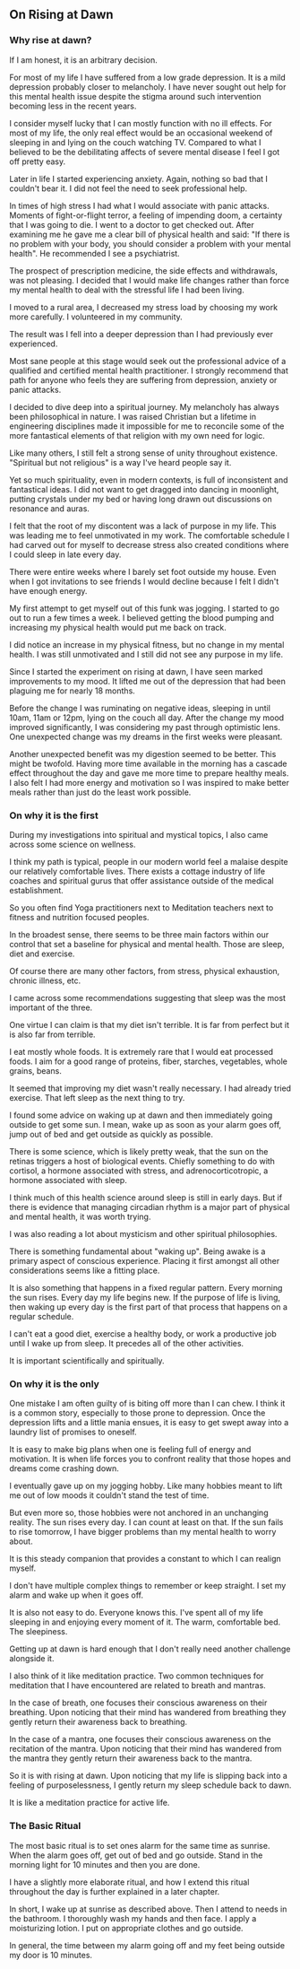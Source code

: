 ## On Rising at Dawn

### Why rise at dawn?

If I am honest, it is an arbitrary decision.

For most of my life I have suffered from a low grade depression. It is a mild depression probably closer to melancholy. I have never sought out help for this mental health issue despite the stigma around such intervention becoming less in the recent years.

I consider myself lucky that I can mostly function with no ill effects. For most of my life, the only real effect would be an occasional weekend of sleeping in and lying on the couch watching TV. Compared to what I believed to be the debilitating affects of severe mental disease I feel I got off pretty easy.

Later in life I started experiencing anxiety. Again, nothing so bad that I couldn't bear it. I did not feel the need to seek professional help.

In times of high stress I had what I would associate with panic attacks. Moments of fight-or-flight terror, a feeling of impending doom, a certainty that I was going to die. I went to a doctor to get checked out. After examining me he gave me a clear bill of physical health and said: "If there is no problem with your body, you should consider a problem with your mental health". He recommended I see a psychiatrist.

The prospect of prescription medicine, the side effects and withdrawals, was not pleasing. I decided that I would make life changes rather than force my mental health to deal with the stressful life I had been living.

I moved to a rural area, I decreased my stress load by choosing my work more carefully. I volunteered in my community.

The result was I fell into a deeper depression than I had previously ever experienced.

Most sane people at this stage would seek out the professional advice of a qualified and certified mental health practitioner. I strongly recommend that path for anyone who feels they are suffering from depression, anxiety or panic attacks.

I decided to dive deep into a spiritual journey. My melancholy has always been philosophical in nature. I was raised Christian but a lifetime in engineering disciplines made it impossible for me to reconcile some of the more fantastical elements of that religion with my own need for logic.

Like many others, I still felt a strong sense of unity throughout existence. "Spiritual but not religious" is a way I've heard people say it.

Yet so much spirituality, even in modern contexts, is full of inconsistent and fantastical ideas. I did not want to get dragged into dancing in moonlight, putting crystals under my bed or having long drawn out discussions on resonance and auras.

I felt that the root of my discontent was a lack of purpose in my life. This was leading me to feel unmotivated in my work. The comfortable schedule I had carved out for myself to decrease stress also created conditions where I could sleep in late every day.

There were entire weeks where I barely set foot outside my house. Even when I got invitations to see friends I would decline because I felt I didn't have enough energy.

My first attempt to get myself out of this funk was jogging. I started to go out to run a few times a week. I believed getting the blood pumping and increasing my physical health would put me back on track.

I did notice an increase in my physical fitness, but no change in my mental health. I was still unmotivated and I still did not see any purpose in my life.

Since I started the experiment on rising at dawn, I have seen marked improvements to my mood. It lifted me out of the depression that had been plaguing me for nearly 18 months.

Before the change I was ruminating on negative ideas, sleeping in until 10am, 11am or 12pm, lying on the couch all day. After the change my mood improved significantly, I was considering my past through optimistic lens. One unexpected change was my dreams in the first weeks were pleasant.

Another unexpected benefit was my digestion seemed to be better. This might be twofold. Having more time available in the morning has a cascade effect throughout the day and gave me more time to prepare healthy meals. I also felt I had more energy and motivation so I was inspired to make better meals rather than just do the least work possible.

### On why it is the first

During my investigations into spiritual and mystical topics, I also came across some science on wellness.

I think my path is typical, people in our modern world feel a malaise despite our relatively comfortable lives. There exists a cottage industry of life coaches and spiritual gurus that offer assistance outside of the medical establishment.

So you often find Yoga practitioners next to Meditation teachers next to fitness and nutrition focused peoples.

In the broadest sense, there seems to be three main factors within our control that set a baseline for physical and mental health. Those are sleep, diet and exercise.

Of course there are many other factors, from stress, physical exhaustion, chronic illness, etc.

I came across some recommendations suggesting that sleep was the most important of the three.

One virtue I can claim is that my diet isn't terrible. It is far from perfect but it is also far from terrible.

I eat mostly whole foods. It is extremely rare that I would eat processed foods. I aim for a good range of proteins, fiber, starches, vegetables, whole grains, beans.

It seemed that improving my diet wasn't really necessary. I had already tried exercise. That left sleep as the next thing to try.

I found some advice on waking up at dawn and then immediately going outside to get some sun. I mean, wake up as soon as your alarm goes off, jump out of bed and get outside as quickly as possible.

There is some science, which is likely pretty weak, that the sun on the retinas triggers a host of biological events. Chiefly something to do with cortisol, a hormone associated with stress, and adrenocorticotropic, a hormone associated with sleep.

I think much of this health science around sleep is still in early days. But if there is evidence that managing circadian rhythm is a major part of physical and mental health, it was worth trying.

I was also reading a lot about mysticism and other spiritual philosophies.

There is something fundamental about "waking up". Being awake is a primary aspect of conscious experience. Placing it first amongst all other considerations seems like a fitting place.

It is also something that happens in a fixed regular pattern. Every morning the sun rises. Every day my life begins new. If the purpose of life is living, then waking up every day is the first part of that process that happens on a regular schedule.

I can't eat a good diet, exercise a healthy body, or work a productive job until I wake up from sleep. It precedes all of the other activities.

It is important scientifically and spiritually.

### On why it is the only

One mistake I am often guilty of is biting off more than I can chew. I think it is a common story, especially to those prone to depression. Once the depression lifts and a little mania ensues, it is easy to get swept away into a laundry list of promises to oneself.

It is easy to make big plans when one is feeling full of energy and motivation. It is when life forces you to confront reality that those hopes and dreams come crashing down.

I eventually gave up on my jogging hobby. Like many hobbies meant to lift me out of low moods it couldn't stand the test of time.

But even more so, those hobbies were not anchored in an unchanging reality. The sun rises every day. I can count at least on that. If the sun fails to rise tomorrow, I have bigger problems than my mental health to worry about.

It is this steady companion that provides a constant to which I can realign myself.

I don't have multiple complex things to remember or keep straight. I set my alarm and wake up when it goes off.

It is also not easy to do. Everyone knows this. I've spent all of my life sleeping in and enjoying every moment of it. The warm, comfortable bed. The sleepiness.

Getting up at dawn is hard enough that I don't really need another challenge alongside it.

I also think of it like meditation practice. Two common techniques for meditation that I have encountered are related to breath and mantras.

In the case of breath, one focuses their conscious awareness on their breathing. Upon noticing that their mind has wandered from breathing they gently return their awareness back to breathing.

In the case of a mantra, one focuses their conscious awareness on the recitation of the mantra. Upon noticing that their mind has wandered from the mantra they gently return their awareness back to the mantra.

So it is with rising at dawn. Upon noticing that my life is slipping back into a feeling of purposelessness, I gently return my sleep schedule back to dawn.

It is like a meditation practice for active life.

### The Basic Ritual

The most basic ritual is to set ones alarm for the same time as sunrise. When the alarm goes off, get out of bed and go outside. Stand in the morning light for 10 minutes and then you are done.

I have a slightly more elaborate ritual, and how I extend this ritual throughout the day is further explained in a later chapter.

In short, I wake up at sunrise as described above. Then I attend to needs in the bathroom. I thoroughly wash my hands and then face. I apply a moisturizing lotion. I put on appropriate clothes and go outside.

In general, the time between my alarm going off and my feet being outside my door is 10 minutes.

